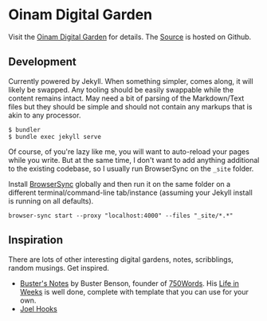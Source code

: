 # Oinam Digital Garden

Visit the [Oinam Digital Garden](https://oinam.fyi/) for details. The [Source](https://github.com/oinam/oinam.fyi) is hosted on Github.

## Development

Currently powered by Jekyll. When something simpler, comes along, it will likely be swapped. Any tooling should be easily swappable while the content remains intact. May need a bit of parsing of the Markdown/Text files but they should be simple and should not contain any markups that is akin to any processor.

```
$ bundler
$ bundle exec jekyll serve
```

Of course, of you're lazy like me, you will want to auto-reload your pages while you write. But at the same time, I don't want to add anything additional to the existing codebase, so I usually run BrowserSync on the `_site` folder.

Install [BrowserSync](https://www.browsersync.io) globally and then run it on the same folder on a different terminal/command-line tab/instance (assuming your Jekyll install is running on all defaults).

`browser-sync start --proxy "localhost:4000" --files "_site/*.*"`

## Inspiration

There are lots of other interesting digital gardens, notes, scribblings, random musings. Get inspired.

- [Buster's Notes](https://notes.busterbenson.com) by Buster Benson, founder of [750Words](https://750words.com). His [Life in Weeks](https://notes.busterbenson.com/life-in-weeks) is well done, complete with template that you can use for your own.
- [Joel Hooks](https://joelhooks.com)
